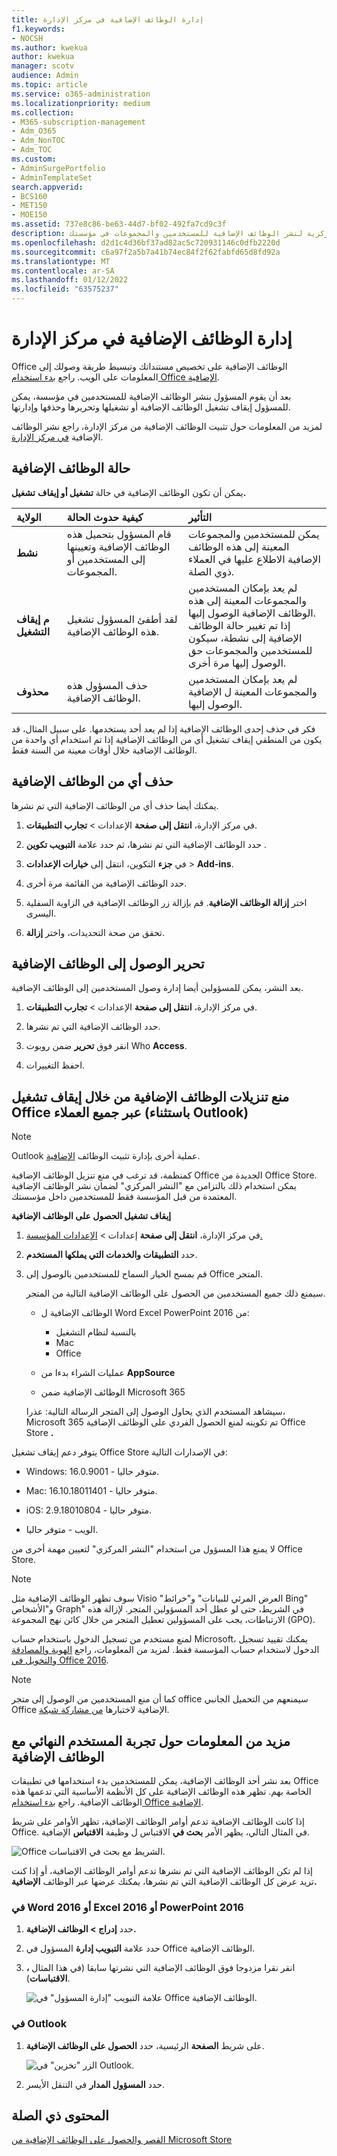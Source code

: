 ```yaml
---
title: إدارة الوظائف الإضافية في مركز الإدارة
f1.keywords:
- NOCSH
ms.author: kwekua
author: kwekua
manager: scotv
audience: Admin
ms.topic: article
ms.service: o365-administration
ms.localizationpriority: medium
ms.collection:
- M365-subscription-management
- Adm_O365
- Adm_NonTOC
- Adm_TOC
ms.custom:
- AdminSurgePortfolio
- AdminTemplateSet
search.appverid:
- BCS160
- MET150
- MOE150
ms.assetid: 737e8c86-be63-44d7-bf02-492fa7cd9c3f
description: تعرف على كيفية استخدام الوظائف الإضافية المركزية لنشر الوظائف الإضافية للمستخدمين والمجموعات في مؤسستك.
ms.openlocfilehash: d2d1c4d36bf37ad82ac5c720931146c0dfb2220d
ms.sourcegitcommit: c6a97f2a5b7a41b74ec84f2f62fabfd65d8fd92a
ms.translationtype: MT
ms.contentlocale: ar-SA
ms.lasthandoff: 01/12/2022
ms.locfileid: "63575237"
---
```

# <a name="manage-add-ins-in-the-admin-center"></a>إدارة الوظائف الإضافية في مركز الإدارة

Office الوظائف الإضافية على تخصيص مستنداتك وتبسيط طريقة وصولك إلى المعلومات على الويب. راجع [بدء استخدام Office الإضافية](https://support.microsoft.com/office/82e665c4-6700-4b56-a3f3-ef5441996862). 

بعد أن يقوم المسؤول بنشر الوظائف الإضافية للمستخدمين في مؤسسة، يمكن للمسؤول إيقاف تشغيل الوظائف الإضافية أو تشغيلها وتحريرها وحذفها وإدارتها.

لمزيد من المعلومات حول تثبيت الوظائف الإضافية من مركز الإدارة، راجع نشر الوظائف الإضافية [في مركز الإدارة](./manage-deployment-of-add-ins.md).
  
## <a name="add-in-states"></a>حالة الوظائف الإضافية

يمكن أن تكون الوظائف الإضافية في حالة **تشغيل أو إيقاف** **تشغيل.**
  
| الولاية | كيفية حدوث الحالة | التأثير |
|:-----|:-----|:-----|
|**نشط**  <br/> |قام المسؤول بتحميل هذه الوظائف الإضافية وتعيينها إلى المستخدمين أو المجموعات.  <br/> |يمكن للمستخدمين والمجموعات المعينة إلى هذه الوظائف الإضافية الاطلاع عليها في العملاء ذوي الصلة.  <br/> |
|**م إيقاف التشغيل**  <br/> |لقد أطفئ المسؤول تشغيل هذه الوظائف الإضافية.  <br/> |لم يعد بإمكان المستخدمين والمجموعات المعينة إلى هذه الوظائف الإضافية الوصول إليها.  <br/> إذا تم تغيير حالة الوظائف الإضافية إلى نشطة، سيكون للمستخدمين والمجموعات حق الوصول إليها مرة أخرى.  <br/> |
|**محذوف**  <br/> |حذف المسؤول هذه الوظائف الإضافية.  <br/> |لم يعد بإمكان المستخدمين والمجموعات المعينة ل الإضافية الوصول إليها.  <br/> |
   
فكر في حذف إحدى الوظائف الإضافية إذا لم يعد أحد يستخدمها. على سبيل المثال، قد يكون من المنطقي إيقاف تشغيل أي من الوظائف الإضافية إذا تم استخدام أي واحدة من الوظائف الإضافية خلال أوقات معينة من السنة فقط.

## <a name="delete-an-add-in"></a>حذف أي من الوظائف الإضافية

يمكنك أيضا حذف أي من الوظائف الإضافية التي تم نشرها.

1. في مركز الإدارة، **انتقل إلى صفحة** الإعدادات  > **تجارب التطبيقات**.

2. حدد الوظائف الإضافية التي تم نشرها، ثم حدد علامة **التبويب تكوين** .

3. في **جزء** التكوين، انتقل إلى **خيارات الإعدادات** >  **Add-ins**.

4. حدد الوظائف الإضافية من القائمة مرة أخرى.

5. اختر **إزالة الوظائف الإضافية**. قم بإزالة زر الوظائف الإضافية في الزاوية السفلية اليسرى.

6. تحقق من صحة التحديدات، واختر **إزالة**.

## <a name="edit-add-in-access"></a>تحرير الوصول إلى الوظائف الإضافية

بعد النشر، يمكن للمسؤولين أيضا إدارة وصول المستخدمين إلى الوظائف الإضافية.

1. في مركز الإدارة، **انتقل إلى صفحة** الإعدادات  > **تجارب التطبيقات**.

2. حدد الوظائف الإضافية التي تم نشرها.

3. انقر فوق **تحرير** ضمن روبوت Who **Access**.

4. احفظ التغييرات.

## <a name="prevent-add-in-downloads-by-turning-off-the-office-store-across-all-clients-except-outlook"></a>منع تنزيلات الوظائف الإضافية من خلال إيقاف تشغيل Office عبر جميع العملاء (باستثناء Outlook)

> [!NOTE]
> Outlook عملية أخرى بإدارة تثبيت الوظائف [الإضافية](/exchange/clients-and-mobile-in-exchange-online/add-ins-for-outlook/specify-who-can-install-and-manage-add-ins).

كمنظمة، قد ترغب في منع تنزيل الوظائف الإضافية Office الجديدة من Office Store. يمكن استخدام ذلك بالتزامن مع "النشر المركزي" لضمان نشر الوظائف الإضافية المعتمدة من قبل المؤسسة فقط للمستخدمين داخل مؤسستك.
  
**إيقاف تشغيل الحصول على الوظائف الإضافية**
  
1. في مركز الإدارة، **انتقل إلى صفحة** إعدادات \> [الإعدادات المؤسسة.](https://go.microsoft.com/fwlink/p/?linkid=2053743)

2. حدد **التطبيقات والخدمات التي يملكها المستخدم**.
    
3. قم بمسح الخيار السماح للمستخدمين بالوصول إلى Office المتجر.

    سيمنع ذلك جميع المستخدمين من الحصول على الوظائف الإضافية التالية من المتجر.
      
    - الوظائف الإضافية ل Word Excel PowerPoint 2016 من:
        
      - بالنسبة لنظام التشغيل
      - Mac
      - Office
        
        
    - عمليات الشراء بدءا من **AppSource**
        
    - الوظائف الإضافية ضمن Microsoft 365
        
    سيشاهد المستخدم الذي يحاول الوصول إلى المتجر الرسالة التالية: عذرا، Microsoft 365 تم تكوينه لمنع الحصول الفردي على الوظائف الإضافية Office Store **.**
  
يتوفر دعم إيقاف تشغيل Office Store في الإصدارات التالية:
  
- Windows: 16.0.9001 - متوفر حاليا.
    
- Mac: 16.10.18011401 - متوفر حاليا.
    
- iOS: 2.9.18010804 - متوفر حاليا.
    
- الويب - متوفر حاليا.
    
لا يمنع هذا المسؤول من استخدام "النشر المركزي" لتعيين مهمة أخرى من Office Store.

> [!NOTE] 
> سوف تظهر الوظائف الإضافية مثل Visio "العرض المرئي للبيانات" و"خرائط Bing" و"الأشخاص Graph" في الشريط، حتى لو عطل أحد المسؤولين المتجر. لإزالة هذه الارتباطات، يجب على المسؤولين تعطيل المتجر من خلال كائن نهج المجموعة (GPO).
  
لمنع مستخدم من تسجيل الدخول باستخدام حساب Microsoft، يمكنك تقييد تسجيل الدخول لاستخدام حساب المؤسسة فقط. لمزيد من المعلومات، راجع [الهوية والمصادقة والتخويل في Office 2016](/DeployOffice/security/identity-authentication-and-authorization-in-office).  

> [!NOTE] 
> كما أن منع المستخدمين من الوصول إلى متجر office سيمنعهم من التحميل الجانبي Office الإضافية لاختبارها [من مشاركة شبكة](/office/dev/add-ins/testing/create-a-network-shared-folder-catalog-for-task-pane-and-content-add-ins).

## <a name="more-about-the-end-user-experience-with-add-ins"></a>مزيد من المعلومات حول تجربة المستخدم النهائي مع الوظائف الإضافية

بعد نشر أحد الوظائف الإضافية، يمكن للمستخدمين بدء استخدامها في تطبيقات Office الخاصة بهم. تظهر هذه الوظائف الإضافية على كل الأنظمة الأساسية التي تدعمها هذه الوظائف الإضافية. راجع [بدء استخدام Office الإضافية](https://support.microsoft.com/office/82e665c4-6700-4b56-a3f3-ef5441996862). 
  
إذا كانت الوظائف الإضافية تدعم أوامر الوظائف الإضافية، تظهر الأوامر على شريط Office. في المثال التالي، يظهر الأمر **بحث في** الاقتباس ل وظيفة **الاقتباس** الإضافية. 

![Office الشريط مع بحث في الاقتباسات.](../../media/553b0c0a-65e9-4746-b3b0-8c1b81715a86.png)
  
إذا لم تكن الوظائف الإضافية التي تم نشرها تدعم أوامر الوظائف الإضافية، أو إذا كنت تريد عرض كل الوظائف الإضافية التي تم نشرها، يمكنك عرضها عبر الوظائف **الإضافية.** 
  
### <a name="in-word-2016-excel-2016-or-powerpoint-2016"></a>في Word 2016 أو Excel 2016 أو PowerPoint 2016

1. حدد **إدراج \> الوظائف الإضافية.** 
    
2. حدد علامة **التبويب إدارة** المسؤول في Office الوظائف الإضافية. 
    
3. انقر نقرا مزدوجا فوق الوظائف الإضافية التي نشرتها سابقا (في هذا المثال **، الاقتباسات**).

    ![علامة التبويب "إدارة المسؤول" في Office الوظائف الإضافية.](../../media/fd36ba81-9882-40f0-9fce-74f991aa97d5.png)
  
### <a name="in-outlook"></a>في Outlook

1. على شريط **الصفحة** الرئيسية، حدد **الحصول على الوظائف الإضافية**.

    ![الزر "تخزين" في Outlook.](../../media/getaddinsicon.png)
  
2. حدد **المسؤول المدار** في التنقل الأيسر. 

## <a name="related-content"></a>المحتوى ذي الصلة

[القصر والحصول على الوظائف الإضافية من Microsoft Store](./minors-and-acquiring-addins-from-the-store.md)

